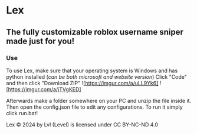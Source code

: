 # Lex
## The fully customizable roblox username sniper made just for you!

### Use
To use Lex, make sure that your operating system is Windows and has python installed (*can be both microsoft and website version*)
Click "Code" and then click "Download ZIP"
![https://imgur.com/a/uLL9Yk6]
![https://imgur.com/a/jTVgKED]

Afterwards make a folder somewhere on your PC and unzip the file inside it.
Then open the config.json file to edit any configurations.
To run it simply click run.bat!

Lex © 2024 by Lvl (Level) is licensed under CC BY-NC-ND 4.0 